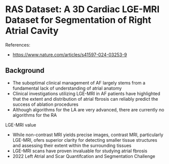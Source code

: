 # RAS Dataset: A 3D Cardiac LGE-MRI Dataset for Segmentation of Right Atrial Cavity

References:
* https://www.nature.com/articles/s41597-024-03253-9

## Background
* The suboptimal clinical management of AF largely stems from a fundamental lack of understanding of atrial anatomy
* Clinical investigations utilizing LGE-MRI in AF patients have highlighted that the extent and distribution of atrial fbrosis can reliably predict the success of ablation procedures
* Although algorithms for the LA are very advanced, there are currently no algorithms for the RA

LGE-MRI value 
* While non-contrast MRI yields precise images, contrast MRI, particularly LGE-MRI, ofers superior clarity for detecting smaller tissue structures and assessing their extent within the surrounding tissues
* LGE-MRI scans have proven invaluable for studying atrial fbrosis
* 2022 Left Atrial and Scar Quantifcation and Segmentation Challenge
